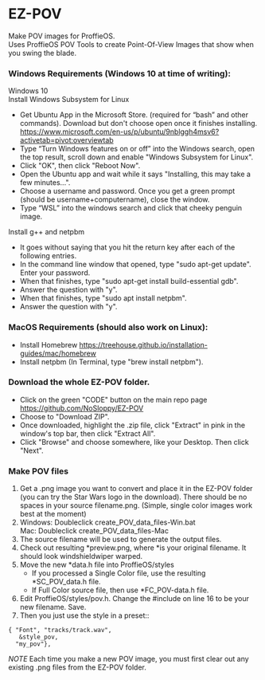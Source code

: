 # EZ-POV
Make POV images for ProffieOS.  
Uses ProffieOS POV Tools to create Point-Of-View Images that show when you swing the blade.

### Windows Requirements (Windows 10 at time of writing):  

Windows 10  
Install Windows Subsystem for Linux  
- Get Ubuntu App in the Microsoft Store. (required for “bash” and other commands). Download but don't choose open once it finishes installing. 
https://www.microsoft.com/en-us/p/ubuntu/9nblggh4msv6?activetab=pivot:overviewtab
- Type “Turn Windows features on or off” into the Windows search, open the top result, scroll down and enable "Windows Subsystem for Linux".
- Click "OK", then click "Reboot Now". 
- Open the Ubuntu app and wait while it says "Installing, this may take a few minutes...".
- Choose a username and password. Once you get a green prompt (should be username+computername), close the window.
- Type “WSL” into the windows search and click that cheeky penguin image.  

Install g++ and netpbm
- It goes without saying that you hit the return key after each of the following entries.
- In the command line window that opened, type "sudo apt-get update". Enter your password.
- When that finishes, type "sudo apt-get install build-essential gdb".
- Answer the question with "y".
- When that finishes, type "sudo apt install netpbm".
- Answer the question with "y".

### MacOS Requirements (should also work on Linux):
- Install Homebrew https://treehouse.github.io/installation-guides/mac/homebrew
- Install netpbm (In Terminal, type "brew install netpbm").  


### Download the whole EZ-POV folder.  
- Click on the green "CODE" button on the main repo page https://github.com/NoSloppy/EZ-POV
- Choose to "Download ZIP".
- Once downloaded, highlight the .zip file, click "Extract" in pink in the window's top bar, then click "Extract All".
- Click "Browse" and choose somewhere, like your Desktop. Then click "Next".

### Make POV files

1. Get a .png image you want to convert and place it in the EZ-POV folder (you can try the Star Wars logo in the download).
There should be no spaces in your source filename.png. (Simple, single color images work best at the moment)
2. Windows: Doubleclick create_POV_data_files-Win.bat  
    Mac: Doubleclick create_POV_data_files-Mac
3. The source filename will be used to generate the output files.
4. Check out resulting *preview.png, where *is your original filename. It should look windshieldwiper warped.
5. Move the new *data.h file into ProffieOS/styles
    - If you processed a Single Color file, use the resulting *SC_POV_data.h file.
    - If Full Color source file, then use *FC_POV-data.h file.
6. Edit ProffieOS/styles/pov.h. Change the #include on line 16 to be your new filename. Save.
7. Then you just use the style in a preset::
```
{ "Font", "tracks/track.wav",
   &style_pov, 
  "my_pov"},
  ```

*NOTE* Each time you make a new POV image, you must first clear out any existing .png files from the EZ-POV folder.

